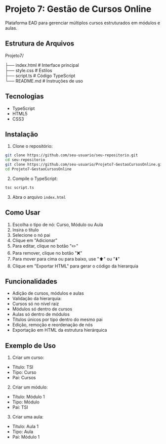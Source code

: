 # Projeto 7: Gestão de Cursos Online

Plataforma EAD para gerenciar múltiplos cursos estruturados em módulos e aulas.

## Estrutura de Arquivos

Projeto7/

├── index.html       # Interface principal  
├── style.css        # Estilos  
├── script.ts        # Código TypeScript  
└── README.md        # Instruções de uso

## Tecnologias

- TypeScript
- HTML5
- CSS3

## Instalação

1. Clone o repositório:
```bash
git clone https://github.com/seu-usuario/seu-repositorio.git
cd seu-repositorio
git clone https://github.com/seu-usuario/Projeto7-GestaoCursosOnline.git
cd Projeto7-GestaoCursosOnline
```

2. Compile o TypeScript:
```bash
tsc script.ts
```

3. Abra o arquivo `index.html`

## Como Usar

1. Escolha o tipo de nó: Curso, Módulo ou Aula
2. Insira o título
3. Selecione o nó pai
4. Clique em "Adicionar"
5. Para editar, clique no botão "✏️"
6. Para remover, clique no botão "❌"
7. Para mover para cima ou para baixo, use "⬆️" ou "⬇️"
8. Clique em "Exportar HTML" para gerar o código da hierarquia

## Funcionalidades

- Adição de cursos, módulos e aulas
- Validação da hierarquia:
- Cursos só no nível raiz
- Módulos só dentro de cursos
- Aulas só dentro de módulos
- Títulos únicos por tipo dentro do mesmo pai
- Edição, remoção e reordenação de nós
- Exportação em HTML da estrutura hierárquica

## Exemplo de Uso

1. Criar um curso:
- Título: TSI
- Tipo: Curso
- Pai: Cursos

2. Criar um módulo:
- Título: Módulo 1
- Tipo: Módulo
- Pai: TSI

3. Criar uma aula:
- Título: Aula 1
- Tipo: Aula
- Pai: Módulo 1
